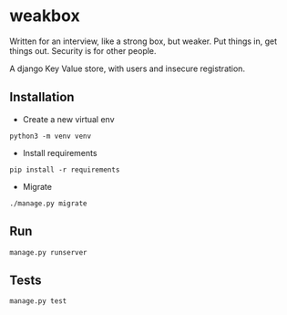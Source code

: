 weakbox
=======


Written for an interview, like a strong box, but weaker. Put things in, get things out. Security is for other people.

A django Key Value store, with users and insecure registration.


## Installation

* Create a new virtual env

`python3 -m venv venv`

* Install requirements

`pip install -r requirements`

* Migrate

`./manage.py migrate`

## Run 

`manage.py runserver`

## Tests

`manage.py test`


